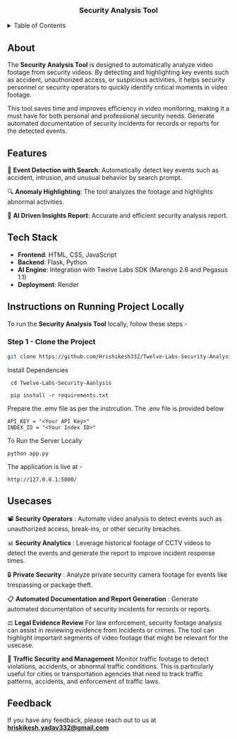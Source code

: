 <br />
<div align="center">
  <h3 align="center">Security Analysis Tool</h3>
</div>

<details>
  <summary>Table of Contents</summary>
  <ol>
    <li><a href="#about">About</a></li>
    <li><a href="#features">Features</a></li>
    <li><a href="#tech-stack">Tech Stack</a></li>
    <li><a href="#instructions-on-running-project-locally">Instructions on Running Project Locally</a></li>
    <li><a href="#use-cases">Use Cases</a></li>
    <li><a href="#feedback">Feedback</a></li>
  </ol>
</details>


## About

The **Security Analysis Tool** is designed to automatically analyze video footage from security videos. By detecting and highlighting key events such as accident, unauthorized access, or suspicious activities, it helps security personnel or security operators to quickly identify critical moments in video footage. 

This tool saves time and improves efficiency in video monitoring, making it a must have for both personal and professional security needs. Generate automated documentation of security incidents for records or reports for the detected events.

## Features

🎯 **Event Detection with Search**: Automatically detect key events such as accident, intrusion, and unusual behavior by search prompt.

🔍 **Anomaly Highlighting**: The tool analyzes the footage and highlights abnormal activities.

🧠 **AI Driven Insights Report**: Accurate and efficient security analysis report.

## Tech Stack

- **Frontend**: HTML, CSS, JavaScript
- **Backend**: Flask, Python
- **AI Engine**: Integration with Twelve Labs SDK (Marengo 2.6 and Pegasus 1.1)
- **Deployment**: Render

## Instructions on Running Project Locally

To run the **Security Analysis Tool** locally, follow these steps -

### Step 1 - Clone the Project

```bash
git clone https://github.com/Hrishikesh332/Twelve-Labs-Security-Analysis.git
```

Install Dependencies

```
 cd Twelve-Labs-Security-Aanlysis
 
 pip install -r requirements.txt
```

Prepare the .emv file as per the instrcution. The .env file is provided below

```
API_KEY = "<Your API Key>"
INDEX_ID = "<Your Index ID>"
```

To Run the Server Locally

```
python app.py
```

The application is live at -

```
http://127.0.0.1:5000/
```

## Usecases

📽️ **Security Operators** : Automate video analysis to detect events such as unauthorized access, break-ins, or other security breaches.

📊 **Security Analytics** : Leverage historical footage of CCTV videos to detect the events and generate the report to improve incident response times.

🔒 **Private Security** : Analyze private security camera footage for events like trespassing or package theft.

📋 **Automated Documentation and Report Generation** :
Generate automated documentation of security incidents for records or reports.

⚖️ **Legal Evidence Review**
For law enforcement, security footage analysis can assist in reviewing evidence from incidents or crimes. The tool can highlight important segments of video footage that might be relevant for the usecase.

🚗 **Traffic Security and Management**
Monitor traffic footage to detect violations, accidents, or abnormal traffic conditions. This is particularly useful for cities or transportation agencies that need to track traffic patterns, accidents, and enforcement of traffic laws.

## Feedback

If you have any feedback, please reach out to us at **hriskikesh.yadav332@gmail.com**
